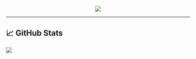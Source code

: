 <p align="center">
<img src="https://hits.seeyoufarm.com/api/count/incr/badge.svg?url=https://github.com/anorprogrammer/&title=Profile%20Views">
</p>

<hr>

## &#x1f4c8; GitHub Stats
  
<a href="https://github.com/anorprogrammer/anorprogrammer">
  <img align="center" src="https://activity-graph.herokuapp.com/graph?username=anorprogrammer&theme=xcode" />  

